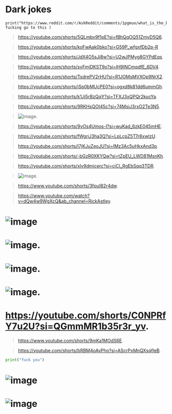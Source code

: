 # Dark jokes
```
print("https://www.reddit.com/r/AskReddit/comments/1pgmuo/what_is_the_best_dark_humor_joke_that_you_know/" fucking go to this )
```
>  https://youtube.com/shorts/5QLmbv9f1pE?si=fBhQqOQ51ZmyD5Q6.

>  https://youtube.com/shorts/koFwAak0bko?si=G59P_wfgxfDb2p-R


> https://youtube.com/shorts/JdX4O5sJj8w?si=U2wJPMyg8GYPdEqs.



> https://youtube.com/shorts/syFmjDKST9o?si=lH9INCmqdfE_6DV4.



> https://youtube.com/shorts/TsdrePV2rHU?si=R1JOMsMVXOp9NrX2.


> https://youtube.com/shorts/jSp0bMUcPE0?si=ogxd8k81dd6ummGh.


> https://youtube.com/shorts/k1Jj5rBzQqY?si=TFXJ3xQPQr2kucYa.


> https://youtube.com/shorts/9RKHsQOI45c?si=74MsjJ3rxO2Te3N5.


> ![image](https://github.com/user-attachments/assets/a7e2a52f-3b34-4ee1-bdca-b834257a3c6c).


> https://youtube.com/shorts/9yOs4Umos-I?si=wuKad_6zkE045mHE.


> https://youtube.com/shorts/fWgriJ3ha3Q?si=LpLcpZ5T7r8xwlzU.
>
> 
> https://youtube.com/shorts/I7jKJuZeoJU?si=IMz3Ac5uHkxAnd3p.


> https://youtube.com/shorts/-bGzR0XKYQw?si=tZpEU_LWD81MsnKh.


> https://youtube.com/shorts/xlv9dmjcerc?si=ciCl_RgEbSqq3TDR.


> ![image](https://github.com/user-attachments/assets/fe0530fd-2c78-4917-ac20-29163d1236a8).


> https://www.youtube.com/shorts/3fpuI82r4dw.



> https://www.youtube.com/watch?v=dQw4w9WgXcQ&ab_channel=RickAstley.





# ![image](https://github.com/user-attachments/assets/03a52ab6-ed65-44e4-9b4e-fa5ec3350129)




# ![image](https://github.com/user-attachments/assets/eb68d889-58f7-4667-b48a-e41acbc5fb44).





# ![image](https://github.com/user-attachments/assets/6909ac81-f980-4bae-8624-cfb998eaae87).





# ![image](https://github.com/user-attachments/assets/a373eceb-411e-4162-bca3-029e65f33035).
# https://youtube.com/shorts/C0NPRfY7u2U?si=QGmmMR1b35r3r_yv.
> https://www.youtube.com/shorts/9mKa1MOdS6E.


> https://youtube.com/shorts/bRBM4oAvPho?si=AScrPxMnQXsqfleB.
>
> 
``` python
print("fuck you")
```
 



> 


# ![image](https://github.com/user-attachments/assets/dc053598-eaea-4e25-bc3b-88bd3226dbc3)
# ![image](https://github.com/user-attachments/assets/fd672f4e-8c90-4373-91ea-c79fd654489e)


 


